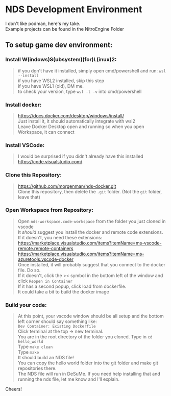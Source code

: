 # NDS Development Environment  
  
I don't like podman, here's my take.  
Example projects can be found in the NitroEngine Folder
  
## To setup game dev environment:   
   
### Install W(indows)S(ubsystem)(for)L(inux)2:  
> if you don't have it installed, simply open cmd/powershell and run: `wsl --install`  
> if you have WSL2 installed, skip this step   
> if you have WSL1 (old), DM me.   
> to check your version, type `wsl -l -v` into cmd/powershell  
  
### Install docker:  
> https://docs.docker.com/desktop/windows/install/  
> Just install it, it should automatically integrate with wsl2  
> Leave Docker Desktop open and running so when you open Workspace, it can connect
  
### Install VSCode:  
> I would be surprised if you didn't already have this installed  
> https://code.visualstudio.com/  
  
### Clone this Repository:  
> https://github.com/morgenman/nds-docker.git  
> Clone this repository, then delete the `.git` folder. (Not the `git` folder, leave that)  
  
### Open Workspace from Repository:  
> Open `nds-workspace.code-workspace` from the folder you just cloned in vscode  
> It *should* suggest you install the docker and remote code extensions.   
> If it doesn't, you need these extensions:   
> https://marketplace.visualstudio.com/items?itemName=ms-vscode-remote.remote-containers  
> https://marketplace.visualstudio.com/items?itemName=ms-azuretools.vscode-docker  
> Once installed, it will probably suggest that you connect to the docker file. Do so.   
> If it doesn't, click the >< symbol in the bottom left of the window and click `Reopen in Container`  
> If it has a second popup, click load from dockerfile.   
> It could take a bit to build the docker image  
  
### Build your code:  
> At this point, your vscode window should be all setup and the bottom left corner should say something like:  
> `Dev Container: Existing Dockerfile`  
> Click terminal at the top -> new terminal.   
> You are in the root directory of the folder you cloned. Type in `cd hello_world`  
> Type `make clean`  
> Type `make`  
> It should build an NDS file!  
> You can copy the hello world folder into the git folder and make git repositories there.   
> The NDS file will run in DeSuMe. If you need help installing that and running the nds file, let me know and I'll explain.   
  
Cheers!  
